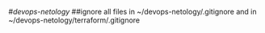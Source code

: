 #*devops-netology*
##ignore all files in ~/devops-netology/.gitignore and in ~/devops-netology/terraform/.gitignore
